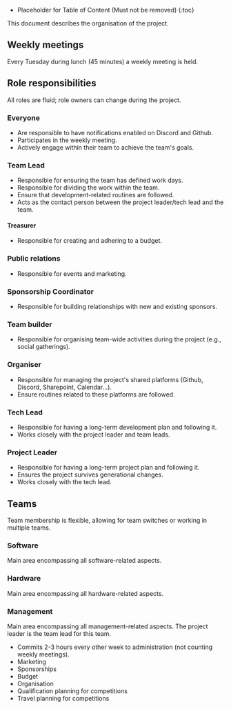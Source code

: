 * Placeholder for Table of Content (Must not be removed) <newline> {:toc}

This document describes the organisation of the project.

## Weekly meetings
Every Tuesday during lunch (45 minutes) a weekly meeting is held.

## Role responsibilities
All roles are fluid; role owners can change during the project.

### Everyone
- Are responsible to have notifications enabled on Discord and Github.
- Participates in the weekly meeting.
- Actively engage within their team to achieve the team's goals.

### Team Lead
- Responsible for ensuring the team has defined work days.
- Responsible for dividing the work within the team.
- Ensure that development-related routines are followed.
- Acts as the contact person between the project leader/tech lead and the team.

#### Treasurer
- Responsible for creating and adhering to a budget.

### Public relations
- Responsible for events and marketing.

### Sponsorship Coordinator
- Responsible for building relationships with new and existing sponsors.

### Team builder
- Responsible for organising team-wide activities during the project (e.g., social gatherings).

### Organiser
- Responsible for managing the project's shared platforms (Github, Discord, Sharepoint, Calendar...).
- Ensure routines related to these platforms are followed.

### Tech Lead
- Responsible for having a long-term development plan and following it.
- Works closely with the project leader and team leads.

### Project Leader
- Responsible for having a long-term project plan and following it.
- Ensures the project survives generational changes.
- Works closely with the tech lead.

## Teams
Team membership is flexible, allowing for team switches or working in multiple teams.

### Software
Main area encompassing all software-related aspects.

### Hardware
Main area encompassing all hardware-related aspects.

### Management
Main area encompassing all management-related aspects. The project leader is the team lead for this team.
- Commits 2-3 hours every other week to administration (not counting weekly meetings).
- Marketing
- Sponsorships
- Budget
- Organisation
- Qualification planning for competitions
- Travel planning for competitions